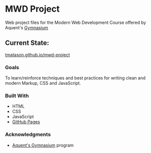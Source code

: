 # MWD Project

Web project files for the Modern Web Development Course offered by Aquent's   [Gymnasium](http://gymnasium.aquent.com/courses/GYM/107/0/about)

## Current State:
[tmatason.github.io/mwd-project](https://tmatason.github.io/mwd-project/)

### Goals

To learn/reinforce techniques and best practices for writing clean and modern Markup, CSS and JavaScript.


### Built With

* HTML
* CSS
* JavaScript
* [GitHub Pages](https://pages.github.com/)

### Acknowledgments

* [Aquent's Gymnasium](http://gymnasium.aquent.com/courses) program
